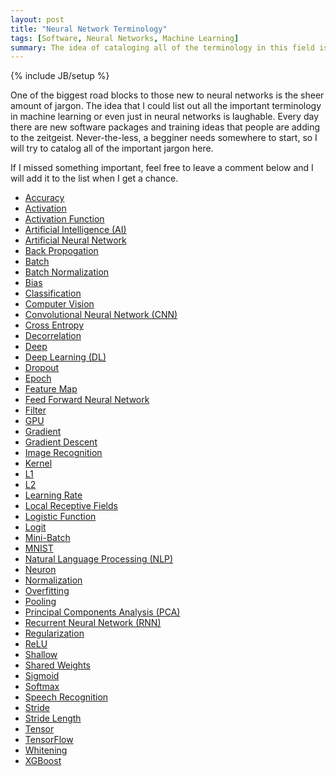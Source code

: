 ```yaml
---
layout: post
title: "Neural Network Terminology"
tags: [Software, Neural Networks, Machine Learning]
summary: The idea of cataloging all of the terminology in this field is laughable
---
```

{% include JB/setup %}

<script type="text/javascript">
function hideshow(a){document.getElementById&&("block"==a.style.display?a.style.display="none":a.style.display="block")}
</script>

<p>One of the biggest road blocks to those new to neural networks is the sheer amount of jargon.  The idea that I could list out all the important terminology in machine learning or even just in neural networks is laughable.  Every day there are new software packages and training ideas that people are adding to the zeitgeist. Never-the-less, a begginer needs somewhere to start, so I will try to catalog all of the important jargon here.</p>

<p>If I missed something important, feel free to leave a comment below and I will add it to the list when I get a chance.</p>

<ul>

<li>
<a href="javascript:hideshow(document.getElementById('acc'))">Accuracy</a>
<div id="acc" style="display: none">
<p>
(vs Loss)
</p>
</div>
</li>


<li>
<a href="javascript:hideshow(document.getElementById('act'))">Activation</a>
<div id="act" style="display: none">
<p>

</p>
</div>
</li>


<li>
<a href="javascript:hideshow(document.getElementById('act_fun'))">Activation Function</a>
<div id="act_fun" style="display: none">
<p>
(see Activation)
</p>
</div>
</li>


<li>
<a href="javascript:hideshow(document.getElementById('ai'))">Artificial Intelligence (AI)</a>
<div id="ai" style="display: none">
  <p>
  The field of computer science devoted to building software that can mimick complex analytical tasks previously only achievable by humans. NOTE: Compare and Contrast with Machine Learning.
  </p>
  <a href="https://en.wikipedia.org/wiki/Artificial_intelligence" target="_blank">(Wiki)</a>
</div>
</li>


<li>
<a href="javascript:hideshow(document.getElementById('ann'))">Artificial Neural Network</a>
<div id="ann" style="display: none">
<p>
(see NN)
</p>
</div>
</li>


<li>
<a href="javascript:hideshow(document.getElementById('backp'))">Back Propogation</a>
<div id="backp" style="display: none">
<p>

</p>
</div>
</li>


<li>
<a href="javascript:hideshow(document.getElementById('bat'))">Batch</a>
<div id="bat" style="display: none">
<p>
https://www.coursera.org/learn/machine-learning/lecture/9zJUs/mini-batch-gradient-descent
</p>
</div>
</li>


<li>
<a href="javascript:hideshow(document.getElementById('batch_norm'))">Batch Normalization</a>
<div id="batch_norm" style="display: none">
<p>
(see Batch) (no bias)
</p>
</div>
</li>


<li>
<a href="javascript:hideshow(document.getElementById('bias'))">Bias</a>
<div id="bias" style="display: none">
<p>

</p>
</div>
</li>


<li>
<a href="javascript:hideshow(document.getElementById('cla'))">Classification</a>
<div id="cla" style="display: none">
<p>

</p>
</div>
</li>


<li>
<a href="javascript:hideshow(document.getElementById('comv'))">Computer Vision</a>
<div id="comv" style="display: none">
<p>

</p>
</div>
</li>


<li>
<a href="javascript:hideshow(document.getElementById('cnn'))">Convolutional Neural Network (CNN)</a>
<div id="cnn" style="display: none">
<p>

</p>
</div>
</li>


<li>
<a href="javascript:hideshow(document.getElementById('cent'))">Cross Entropy</a>
<div id="cent" style="display: none">
<p>

</p>
</div>
</li>


<li>
<a href="javascript:hideshow(document.getElementById('decor'))">Decorrelation</a>
<div id="decor" style="display: none">
<p>
(see Whitening)

https://en.wikipedia.org/wiki/Decorrelation
</p>
</div>
</li>


<li>
<a href="javascript:hideshow(document.getElementById('deep'))">Deep</a>
<div id="deep" style="display: none">
<p>
(vs Shallow) (see Deep Learning)
</p>
</div>
</li>


<li>
<a href="javascript:hideshow(document.getElementById('dl'))">Deep Learning (DL)</a>
<div id="dl" style="display: none">
<p>

</p>
</div>
</li>


<li>
<a href="javascript:hideshow(document.getElementById('drop'))">Dropout</a>
<div id="drop" style="display: none">
<p>
https://www.youtube.com/watch?v=UcKPdAM8cnI
</p>
</div>
</li>


<li>
<a href="javascript:hideshow(document.getElementById('epo'))">Epoch</a>
<div id="epo" style="display: none">
<p>
(see Batch)

http://stackoverflow.com/questions/4752626/epoch-vs-iteration-when-training-neural-networks
</p>
</div>
</li>


<li>
<a href="javascript:hideshow(document.getElementById('feam'))">Feature Map</a>
<div id="feam" style="display: none">
<p>

</p>
</div>
</li>


<li>
<a href="javascript:hideshow(document.getElementById('feed'))">Feed Forward Neural Network</a>
<div id="feed" style="display: none">
<p>

</p>
</div>
</li>


<li>
<a href="javascript:hideshow(document.getElementById('filter'))">Filter</a>
<div id="filter" style="display: none">
<p>

</p>
</div>
</li>


<li>
<a href="javascript:hideshow(document.getElementById('gpu'))">GPU</a>
<div id="gpu" style="display: none">
<p>

</p>
</div>
</li>


<li>
<a href="javascript:hideshow(document.getElementById('grad'))">Gradient</a>
<div id="grad" style="display: none">
<p>

</p>
</div>
</li>


<li>
<a href="javascript:hideshow(document.getElementById('gd'))">Gradient Descent</a>
<div id="gd" style="display: none">
<p>

</p>
</div>
</li>


<li>
<a href="javascript:hideshow(document.getElementById('ir'))">Image Recognition</a>
<div id="ir" style="display: none">
<p>

</p>
</div>
</li>


<li>
<a href="javascript:hideshow(document.getElementById('ker'))">Kernel</a>
<div id="ker" style="display: none">
<p>

</p>
</div>
</li>


<li>
<a href="javascript:hideshow(document.getElementById('l1'))">L1</a>
<div id="l1" style="display: none">
<p>

</p>
</div>
</li>


<li>
<a href="javascript:hideshow(document.getElementById('l2'))">L2</a>
<div id="l2" style="display: none">
<p>

</p>
</div>
</li>


<li>
<a href="javascript:hideshow(document.getElementById('lr'))">Learning Rate</a>
<div id="lr" style="display: none">
<p>

</p>
</div>
</li>


<li>
<a href="javascript:hideshow(document.getElementById('lrf'))">Local Receptive Fields</a>
<div id="lrf" style="display: none">
<p>

</p>
</div>
</li>


<li>
<a href="javascript:hideshow(document.getElementById('logf'))">Logistic Function</a>
<div id="logf" style="display: none">
<p>
(see Sigmoid)
</p>
</div>
</li>


<li>
<a href="javascript:hideshow(document.getElementById('logit'))">Logit</a>
<div id="logit" style="display: none">
<p>

</p>
</div>
</li>


<li>
<a href="javascript:hideshow(document.getElementById('minib'))">Mini-Batch</a>
<div id="minib" style="display: none">
<p>
(see Batch)

https://www.coursera.org/learn/machine-learning/lecture/9zJUs/mini-batch-gradient-descent
</p>
</div>
</li>


<li>
<a href="javascript:hideshow(document.getElementById('mnist'))">MNIST</a>
<div id="mnist" style="display: none">
<p>

</p>
</div>
</li>


<li>
<a href="javascript:hideshow(document.getElementById('nlp'))">Natural Language Processing (NLP)</a>
<div id="nlp" style="display: none">
<p>

</p>
</div>
</li>


<li>
<a href="javascript:hideshow(document.getElementById('neur'))">Neuron</a>
<div id="neur" style="display: none">
<p>

</p>
</div>
</li>


<li>
<a href="javascript:hideshow(document.getElementById('norm'))">Normalization</a>
<div id="norm" style="display: none">
<p>
http://cs231n.github.io/neural-networks-2/
</p>
</div>
</li>


<li>
<a href="javascript:hideshow(document.getElementById('overf'))">Overfitting</a>
<div id="overf" style="display: none">
<p>

</p>
</div>
</li>


<li>
<a href="javascript:hideshow(document.getElementById('pool'))">Pooling</a>
<div id="pool" style="display: none">
<p>
(also max-pooling and L2-pooling)
</p>
</div>
</li>


<li>
<a href="javascript:hideshow(document.getElementById('pca'))">Principal Components Analysis (PCA)</a>
<div id="pca" style="display: none">
<p>
(also whitening)

http://cs231n.github.io/neural-networks-2/
</p>
</div>
</li>


<li>
<a href="javascript:hideshow(document.getElementById('rnn'))">Recurrent Neural Network (RNN)</a>
<div id="rnn" style="display: none">
<p>

</p>
</div>
</li>


<li>
<a href="javascript:hideshow(document.getElementById('reg'))">Regularization</a>
<div id="reg" style="display: none">
<p>

</p>
</div>
</li>


<li>
<a href="javascript:hideshow(document.getElementById('relu'))">ReLU</a>
<div id="relu" style="display: none">
<p>
<a href="https://en.wikipedia.org/wiki/Rectifier_%28neural_networks%29" target="_blank">(Wiki)</a>
</p>
</div>
</li>


<li>
<a href="javascript:hideshow(document.getElementById('shal'))">Shallow</a>
<div id="shal" style="display: none">
<p>
(vs Deep)
</p>
</div>
</li>


<li>
<a href="javascript:hideshow(document.getElementById('shw'))">Shared Weights</a>
<div id="shw" style="display: none">
<p>

</p>
</div>
</li>


<li>
<a href="javascript:hideshow(document.getElementById('sig'))">Sigmoid</a>
<div id="sig" style="display: none">
<p>

</p>
</div>
</li>


<li>
<a href="javascript:hideshow(document.getElementById('sm'))">Softmax</a>
<div id="sm" style="display: none">
<p>

</p>
</div>
</li>


<li>
<a href="javascript:hideshow(document.getElementById('sr'))">Speech Recognition</a>
<div id="sr" style="display: none">
<p>

</p>
</div>
</li>


<li>
<a href="javascript:hideshow(document.getElementById('st'))">Stride</a>
<div id="st" style="display: none">
<p>

</p>
</div>
</li>


<li>
<a href="javascript:hideshow(document.getElementById('stl'))">Stride Length</a>
<div id="stl" style="display: none">
<p>
(see Stride)
</p>
</div>
</li>


<li>
<a href="javascript:hideshow(document.getElementById('ten'))">Tensor</a>
<div id="ten" style="display: none">
<p><a href="https://en.wikipedia.org/wiki/Tensor" target="_blank">Tensors</a> are important in mathematics, physics, and machine learning. In mathematics and physics, a tensor is an object that performs a transformation on a vector. That vector can be in any dimension and that transformation can be almost anything: shrinking, stretching, rotating or flipping a vector in an arbitrary number of dimensions.</p>
<p>A careful student should be wary, as the term "tensor" is <a href="http://stats.stackexchange.com/a/198395" target="_blank">frequently mis-applied</a> in machine learning to mean "any multi-dimensional array". This is incorrect, but so prevalent that even Google has titled their most popular machine learning library "TensorFlow".</p>
</div>
</li>


<li>
<a href="javascript:hideshow(document.getElementById('tf'))">TensorFlow</a>
<div id="tf" style="display: none">
<p><a href="https://www.tensorflow.org/" target="_blank">TensorFlow</a> is an open-source machine learning library that is currently (2017) wildly popular. Originally developed by Google's Brain Team, it is now hosted on <a href="https://github.com/tensorflow" target="_blank">GitHub</a>. The software was originally designed for neural networks, but has since been use more generally in the machine learnig community.  The code base itself is writen in C++, and the two most popular APIs are currently in C++ and Python.</p>
</div>
</li>


<li>
<a href="javascript:hideshow(document.getElementById('whi'))">Whitening</a>
<div id="whi" style="display: none">
<p>
https://theclevermachine.wordpress.com/2013/03/30/the-statistical-whitening-transform/

http://stats.stackexchange.com/questions/7757/data-normalization-and-standardization-in-neural-networks

http://cs231n.github.io/neural-networks-2/
</p>
</div>
</li>


<li>
<a href="javascript:hideshow(document.getElementById('xgb'))">XGBoost</a>
<div id="xgb" style="display: none">
<p>
http://xgboost.readthedocs.io/en/latest/model.html
</p>
</div>
</li>

</ul>
